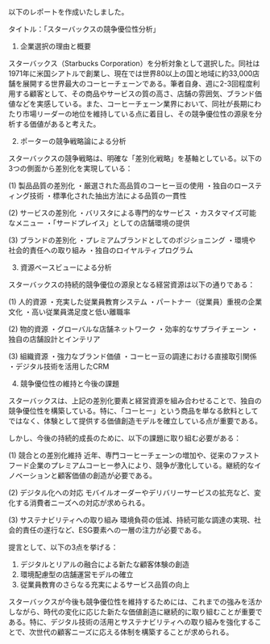 以下のレポートを作成いたしました。

タイトル：「スターバックスの競争優位性分析」

1. 企業選択の理由と概要

スターバックス（Starbucks Corporation）を分析対象として選択した。同社は1971年に米国シアトルで創業し、現在では世界80以上の国と地域に約33,000店舗を展開する世界最大のコーヒーチェーンである。筆者自身、週に2-3回程度利用する顧客として、その商品やサービスの質の高さ、店舗の雰囲気、ブランド価値などを実感している。また、コーヒーチェーン業界において、同社が長期にわたり市場リーダーの地位を維持している点に着目し、その競争優位性の源泉を分析する価値があると考えた。

2. ポーターの競争戦略論による分析

スターバックスの競争戦略は、明確な「差別化戦略」を基軸としている。以下の3つの側面から差別化を実現している：

(1) 製品品質の差別化
・厳選された高品質のコーヒー豆の使用
・独自のロースティング技術
・標準化された抽出方法による品質の一貫性

(2) サービスの差別化
・バリスタによる専門的なサービス
・カスタマイズ可能なメニュー
・「サードプレイス」としての店舗環境の提供

(3) ブランドの差別化
・プレミアムブランドとしてのポジショニング
・環境や社会的責任への取り組み
・独自のロイヤルティプログラム

3. 資源ベースビューによる分析

スターバックスの持続的競争優位の源泉となる経営資源は以下の通りである：

(1) 人的資源
・充実した従業員教育システム
・パートナー（従業員）重視の企業文化
・高い従業員満足度と低い離職率

(2) 物的資源
・グローバルな店舗ネットワーク
・効率的なサプライチェーン
・独自の店舗設計とインテリア

(3) 組織資源
・強力なブランド価値
・コーヒー豆の調達における直接取引関係
・デジタル技術を活用したCRM

4. 競争優位性の維持と今後の課題

スターバックスは、上記の差別化要素と経営資源を組み合わせることで、独自の競争優位性を構築している。特に、「コーヒー」という商品を単なる飲料としてではなく、体験として提供する価値創造モデルを確立している点が重要である。

しかし、今後の持続的成長のために、以下の課題に取り組む必要がある：

(1) 競合との差別化維持
近年、専門コーヒーチェーンの増加や、従来のファストフード企業のプレミアムコーヒー参入により、競争が激化している。継続的なイノベーションと顧客価値の創造が必要である。

(2) デジタル化への対応
モバイルオーダーやデリバリーサービスの拡充など、変化する消費者ニーズへの対応が求められる。

(3) サステナビリティへの取り組み
環境負荷の低減、持続可能な調達の実現、社会的責任の遂行など、ESG要素への一層の注力が必要である。

提言として、以下の3点を挙げる：

1. デジタルとリアルの融合による新たな顧客体験の創造
2. 環境配慮型の店舗運営モデルの確立
3. 従業員教育のさらなる充実によるサービス品質の向上

スターバックスが今後も競争優位性を維持するためには、これまでの強みを活かしながら、時代の変化に応じた新たな価値創造に継続的に取り組むことが重要である。特に、デジタル技術の活用とサステナビリティへの取り組みを強化することで、次世代の顧客ニーズに応える体制を構築することが求められる。